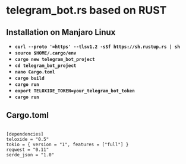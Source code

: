 # telegram_bot.rs based on RUST


## Installation on Manjaro Linux
- **`curl --proto '=https' --tlsv1.2 -sSf https://sh.rustup.rs | sh`**
- **`source $HOME/.cargo/env`**
- **`cargo new telegram_bot_project`**
- **`cd telegram_bot_project`**
- **`nano Cargo.toml`**
- **`cargo build`**
- **`cargo run`**
- **`export TELOXIDE_TOKEN=your_telegram_bot_token`**
- **`cargo run`**


## Cargo.toml
<code>
[dependencies]
teloxide = "0.5"
tokio = { version = "1", features = ["full"] }
reqwest = "0.11"
serde_json = "1.0"
</code>

